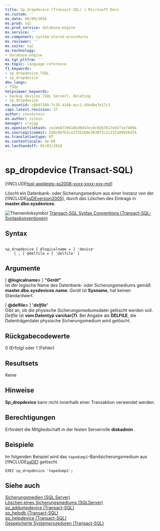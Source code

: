 ```yaml
---
title: Sp_dropdevice (Transact-SQL) | Microsoft Docs
ms.custom: ''
ms.date: 08/09/2016
ms.prod: sql
ms.prod_service: database-engine
ms.service: ''
ms.component: system-stored-procedures
ms.reviewer: ''
ms.suite: sql
ms.technology:
- database-engine
ms.tgt_pltfrm: ''
ms.topic: language-reference
f1_keywords:
- sp_dropdevice_TSQL
- sp_dropdevice
dev_langs:
- TSQL
helpviewer_keywords:
- backup devices [SQL Server], deleting
- sp_dropdevice
ms.assetid: c8b07189-7c35-414b-acc1-45bd6e7e17c3
caps.latest.revision: 37
author: stevestein
ms.author: sstein
manager: craigg
ms.openlocfilehash: ce2eb8739618bd9d47ecdc0267617e81f1e7499b
ms.sourcegitcommit: 2ddc0bfb3ce2f2b160e3638f1c2c237a898263f4
ms.translationtype: HT
ms.contentlocale: de-DE
ms.lasthandoff: 05/03/2018
---
```

# <a name="spdropdevice-transact-sql"></a>sp_dropdevice (Transact-SQL)
[!INCLUDE[tsql-appliesto-ss2008-xxxx-xxxx-xxx-md](../../includes/tsql-appliesto-ss2008-xxxx-xxxx-xxx-md.md)]

  Löscht ein Datenbank- oder Sicherungsmedium aus einer Instanz von der [!INCLUDE[ssDEversion2005](../../includes/ssdeversion2005-md.md)], durch das Löschen des Eintrags in **master.dbo.sysdevices**.  
   
 ![Themenlinksymbol](../../database-engine/configure-windows/media/topic-link.gif "Topic link icon") [Transact-SQL Syntax Conventions (Transact-SQL-Syntaxkonventionen)](../../t-sql/language-elements/transact-sql-syntax-conventions-transact-sql.md)  
  
## <a name="syntax"></a>Syntax  
  
```  
  
sp_dropdevice [ @logicalname = ] 'device'   
    [ , [ @delfile = ] 'delfile' ]  
```  
  
## <a name="arguments"></a>Argumente  
 [  **@logicalname=** ] **"***Gerät***"**  
 Ist der logische Name des Datenbank- oder Sicherungsmediums gemäß **master.dbo.sysdevices.name**. *Gerät* ist **Sysname**, hat keinen Standardwert.  
  
 [ **@delfile=** ] **'***delfile***'**  
 Gibt an, ob die physische Sicherungsmediumsdatei gelöscht werden soll. *Delfile* ist **vom Datentyp varchar(7)**. Bei Angabe als **DELFILE**, die Datenträgerdatei physische Sicherungsmedium wird gelöscht.  
  
## <a name="return-code-values"></a>Rückgabecodewerte  
 0 (Erfolg) oder 1 (Fehler)  
  
## <a name="result-sets"></a>Resultsets  
 Keine  
  
## <a name="remarks"></a>Hinweise  
 **Sp_dropdevice** kann nicht innerhalb einer Transaktion verwendet werden.  
  
## <a name="permissions"></a>Berechtigungen  
 Erfordert die Mitgliedschaft in der festen Serverrolle **diskadmin** .  
  
## <a name="examples"></a>Beispiele  
 Im folgenden Beispiel wird das `tapedump1`-Bandsicherungsmedium aus [!INCLUDE[ssDE](../../includes/ssde-md.md)] gelöscht.  
  
```  
EXEC sp_dropdevice 'tapedump1';  
```  
  
## <a name="see-also"></a>Siehe auch  
 [Sicherungsmedien &#40;SQL Server&#41;](../../relational-databases/backup-restore/backup-devices-sql-server.md)   
 [Löschen eines Sicherungsmediums &#40;SQLServer&#41;](../../relational-databases/backup-restore/delete-a-backup-device-sql-server.md)   
 [sp_addumpdevice &#40;Transact-SQL&#41;](../../relational-databases/system-stored-procedures/sp-addumpdevice-transact-sql.md)   
 [sp_helpdb &#40;Transact-SQL&#41;](../../relational-databases/system-stored-procedures/sp-helpdb-transact-sql.md)   
 [sp_helpdevice &#40;Transact-SQL&#41;](../../relational-databases/system-stored-procedures/sp-helpdevice-transact-sql.md)   
 [Gespeicherte Systemprozeduren &#40;Transact-SQL&#41;](../../relational-databases/system-stored-procedures/system-stored-procedures-transact-sql.md)  
  
  
